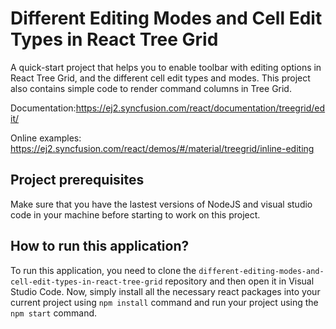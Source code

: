# Different Editing Modes and Cell Edit Types in React Tree Grid

A quick-start project that helps you to enable toolbar with editing options in React Tree Grid, and the different cell edit types and modes. This project also contains simple code to render command columns in Tree Grid.

Documentation:https://ej2.syncfusion.com/react/documentation/treegrid/edit/

Online examples: https://ej2.syncfusion.com/react/demos/#/material/treegrid/inline-editing

## Project prerequisites

Make sure that you have the lastest versions of NodeJS and visual studio code in your machine before starting to work on this project.

## How to run this application?

To run this application, you need to clone the `different-editing-modes-and-cell-edit-types-in-react-tree-grid` repository and then open it in Visual Studio Code. Now, simply install all the necessary react packages into your current project using `npm install` command and run your project using the `npm start` command.
